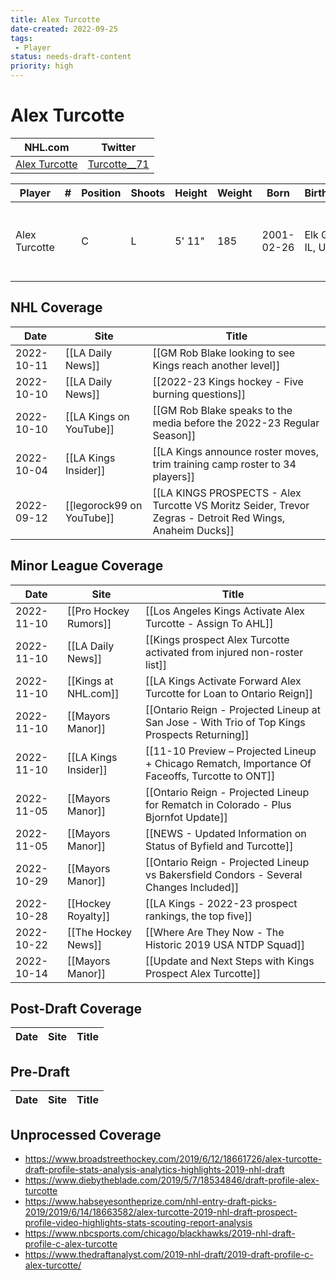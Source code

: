 ```yaml
---
title: Alex Turcotte
date-created: 2022-09-25
tags:
 - Player
status: needs-draft-content
priority: high
---
```


# Alex Turcotte

NHL.com | Twitter
-|-
[Alex Turcotte](https://www.nhl.com/player/alex-turcotte-8481532) | [Turcotte__71](https://twitter.com/Turcotte__71)

Player | \# | Position | Shoots | Height | Weight | Born | Birthplace | Draft
---|---|---|---|---|---|---|---|---
Alex Turcotte | | C | L | 5' 11" | 185 | 2001-02-26 | Elk Grove, IL, USA | 2019 LAK, 1st rd, 5th pk (5th overall) 
 

## NHL  Coverage
| Date       | Site                    | Title                                                                                         |
| ---------- | ----------------------- | --------------------------------------------------------------------------------------------- |
| 2022-10-11 | [[LA Daily News]]       | [[GM Rob Blake looking to see Kings reach another level]]                                     |
| 2022-10-10 | [[LA Daily News]]       | [[2022-23 Kings hockey - Five burning questions]]                                             |
| 2022-10-10 | [[LA Kings on YouTube]] | [[GM Rob Blake speaks to the media before the 2022-23 Regular Season]]                        |
| 2022-10-04 | [[LA Kings Insider]]    | [[LA Kings announce roster moves, trim training camp roster to 34 players]]                   |
| 2022-09-12 | [[legorock99 on YouTube]] | [[LA KINGS PROSPECTS - Alex Turcotte VS Moritz Seider, Trevor Zegras - Detroit Red Wings, Anaheim Ducks]] |


## Minor League Coverage
| Date       | Site                  | Title                                                                                           |
| ---------- | --------------------- | ----------------------------------------------------------------------------------------------- |
| 2022-11-10 | [[Pro Hockey Rumors]] | [[Los Angeles Kings Activate Alex Turcotte - Assign To AHL]]                                    |
| 2022-11-10 | [[LA Daily News]]     | [[Kings prospect Alex Turcotte activated from injured non-roster list]]                         |
| 2022-11-10 | [[Kings at NHL.com]]  | [[LA Kings Activate Forward Alex Turcotte for Loan to Ontario Reign]]                           |
| 2022-11-10 | [[Mayors Manor]]      | [[Ontario Reign - Projected Lineup at San Jose - With Trio of Top Kings Prospects Returning]]   |
| 2022-11-10 | [[LA Kings Insider]]  | [[11-10 Preview – Projected Lineup + Chicago Rematch, Importance Of Faceoffs, Turcotte to ONT]] |
| 2022-11-05 | [[Mayors Manor]]      | [[Ontario Reign - Projected Lineup for Rematch in Colorado - Plus Bjornfot Update]]             |
| 2022-11-05 | [[Mayors Manor]]      | [[NEWS - Updated Information on Status of Byfield and Turcotte]]                                |
| 2022-10-29 | [[Mayors Manor]]      | [[Ontario Reign - Projected Lineup vs Bakersfield Condors - Several Changes Included]]          |
| 2022-10-28 | [[Hockey Royalty]]    | [[LA Kings - 2022-23 prospect rankings, the top five]]                                          |
| 2022-10-22 | [[The Hockey News]]   | [[Where Are They Now - The Historic 2019 USA NTDP Squad]]                                       |
| 2022-10-14 | [[Mayors Manor]]    | [[Update and Next Steps with Kings Prospect Alex Turcotte]]                            |


## Post-Draft Coverage
Date | Site |  Title
---|---|---


## Pre-Draft
Date | Site |  Title
---|---|---


## Unprocessed Coverage
- https://www.broadstreethockey.com/2019/6/12/18661726/alex-turcotte-draft-profile-stats-analysis-analytics-highlights-2019-nhl-draft
- https://www.diebytheblade.com/2019/5/7/18534846/draft-profile-alex-turcotte
- https://www.habseyesontheprize.com/nhl-entry-draft-picks-2019/2019/6/14/18663582/alex-turcotte-2019-nhl-draft-prospect-profile-video-highlights-stats-scouting-report-analysis
- https://www.nbcsports.com/chicago/blackhawks/2019-nhl-draft-profile-c-alex-turcotte
- https://www.thedraftanalyst.com/2019-nhl-draft/2019-draft-profile-c-alex-turcotte/
